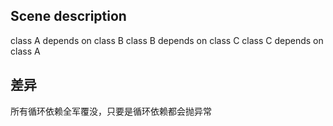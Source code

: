 ## Scene description

class A depends on class B
class B depends on class C
class C depends on class A

## 差异

所有循环依赖全军覆没，只要是循环依赖都会抛异常
